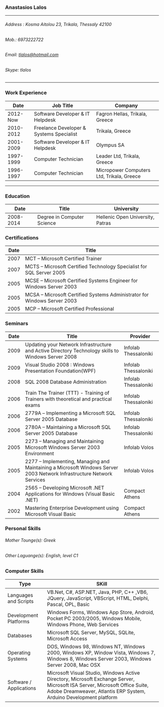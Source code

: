 ### Anastasios Lalos
---
###### Address : Kosma Aitolou 23, Trikala, Thessaly 42100
###### Mob.: 6973222722
###### Email: tlalos@hotmail.com 
###### Skype: tlalos
---
### Work Experience

|Date        |Job Title           |Company  | 
| ------------- |-------------| -----|
| 2012-Now     | Software Developer & IT Helpdesk | Fagron Hellas, Trikala, Greece|
| 2010-2012     | Freelance Developer & Systems Specialist|Trikala, Greece|
| 2001-2009 | Software Developer & IT Helpdesk|Olympus SA|
| 1997-1999 | Computer Technician|Leader Ltd, Trikala, Greece|
| 1996-1997 | Computer Technician|Micropower Computers Ltd, Trikala, Greece|
---
### Education
|Date        |Title           |University  | 
| ------------- |-------------| -----|
| 2008-2014      | Degree in Computer Science | Hellenic Open University, Patras|

### Certifications
|Date        |Title           |
| ------------- |-------------| 
| 2007      | MCT – Microsoft Certified Trainer |
| 2007      | MCTS – Microsoft Certified Technology Specialist for SQL Server 2005 |
| 2005      | MCSE – Microsoft Certified Systems Engineer for Windows Server 2003 |
| 2005      | MCSA – Microsoft Certified Systems Administrator for Windows Server 2003 |
| 2005      | MCP – Microsoft Certified Professional |

### Seminars
|Date        |Title           |Provider           |
| ------------- |-------------| -------------|
| 2009      |Updating your Network Infrastructure and Active Directory Technology skills to Windows Server 2008  |Infolab Thessaloniki|
| 2009      |Visual Studio 2008 : Windows Presentation Foundation(WPF)  |Infolab Thessaloniki|
| 2008      |SQL 2008 Database Administration  |Infolab Thessaloniki|
| 2006      |Train The Trainer (TTT) - Training of Trainers with theoretical and practical exams   |Infolab Thessaloniki|
| 2006      |2779Α – Implementing a Microsoft SQL Server 2005 Database  |Infolab Thessaloniki|
| 2006      |2780A – Maintaining a Microsoft SQL Server 2005 Database  |Infolab Thessaloniki|
| 2005      |2273 – Managing and Maintaining Microsoft Windows Server 2003 Environment  |Infolab Volos|
| 2005      |2277 – Implementing, Managing and Maintaining a Microsoft  Windows Server 2003 Network Infrastructure Network Services  |Infolab Volos|
| 2004      |2565 – Developing Microsoft .NET Applications for Windows (Visual Basic .NET)   |Compact Athens|
| 2002      |Mastering Enterprise Development using Microsoft Visual Basic  |Compact Athens|

### Personal Skills
###### Mother Tounge(s): Greek
###### Other Laguange(s): English, level C1

### Computer Skills
|Type        |SKill           |
| ------------- |-------------|
|Languages and Scripts|VB.Net, C#, ASP.NET, Java, PHP, C++ ,VB6, JQuery, JavaScript, VBScript, HTML, Delphi, Pascal, OPL, Basic|
|Development Platforms|Windows Forms, Windows App Store, Android, Pocket PC 2003/2005, Windows Mobile, Windows Phone, Web Services|
|Databases|    Microsoft SQL Server, MySQL, SQLite, Microsoft Access |
|Operating Systems|DOS, Windows 98, Windows NT, Windows 2000, Windows XP, Window Vista, Windows 7, Windows 8, Windows Server 2003, Windows Server 2008, Mac OSX|
|Software / Applications|Microsoft Visual Studio, Windows Active Directory, Microsoft Exchange Server, Microsoft ISA Server, Microsoft Office Suite, Adobe Dreamweaver, Atlantis ERP System, Arduino Development platform|


